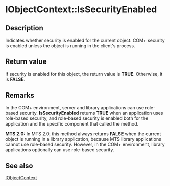 # IObjectContext::IsSecurityEnabled

## Description

Indicates whether security is enabled for the current object. COM+ security is enabled unless the object is running in the client's process.

## Return value

If security is enabled for this object, the return value is **TRUE**. Otherwise, it is **FALSE**.

## Remarks

In the COM+ environment, server and library applications can use role-based security. **IsSecurityEnabled** returns **TRUE** when an application uses role-based security, and role-based security is enabled both for the application and the specific component that called the method.

**MTS 2.0:** In MTS 2.0, this method always returns **FALSE** when the current object is running in a library application, because MTS library applications cannot use role-based security. However, in the COM+ environment, library applications optionally can use role-based security.

## See also

[IObjectContext](https://learn.microsoft.com/windows/desktop/api/comsvcs/nn-comsvcs-iobjectcontext)